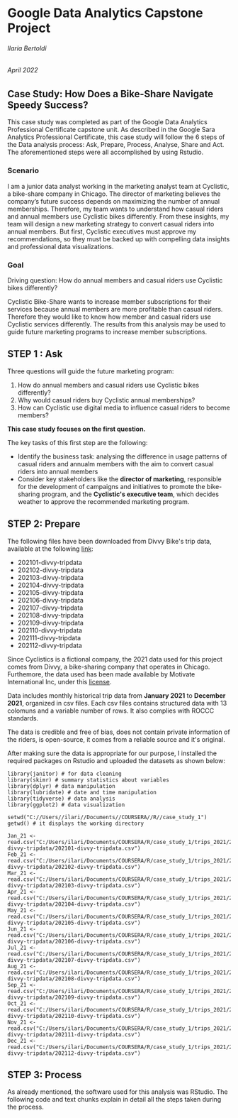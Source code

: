 # Google Data Analytics Capstone Project
###### Ilaria Bertoldi
###### April 2022

## Case Study: How Does a Bike-Share Navigate Speedy Success?

This case study was completed as part of the Google Data Analytics Professional Certificate capstone unit.
As described in the Google Sara Analytics Professional Certificate, this case study will follow the 6 steps of the Data analysis process: Ask, Prepare, Process, Analyse, Share and Act. 
The aforementioned steps were all accomplished by using Rstudio. 

### Scenario

I am a junior data analyst working in the marketing analyst team at Cyclistic, a bike-share company in Chicago. The director
of marketing believes the company’s future success depends on maximizing the number of annual memberships. Therefore,
my team wants to understand how casual riders and annual members use Cyclistic bikes differently. From these insights,
my team will design a new marketing strategy to convert casual riders into annual members. But first, Cyclistic executives
must approve my recommendations, so they must be backed up with compelling data insights and professional data
visualizations.

### Goal

Driving question: How do annual members and casual riders use Cyclistic bikes differently?

Cyclistic Bike-Share wants to increase member subscriptions for their services because annual members are more profitable than casual riders. Therefore they would like to know how member and casual riders use Cyclistic services differently. The results from this analysis may be used to guide future marketing programs to increase member subscriptions.

## STEP 1 : Ask

Three questions will guide the future marketing program:

1. How do annual members and casual riders use Cyclistic bikes differently?
2. Why would casual riders buy Cyclistic annual memberships?
3. How can Cyclistic use digital media to influence casual riders to become members?

**This case study focuses on the first question.** 

The key tasks of this first step are the following:
* Identify the business task: analysing the difference in  usage patterns of casual riders and annualm members with the aim to convert casual riders into annual members
* Consider key stakeholders like the **director of marketing**, responsible for the development of campaigns and initiatives to promote the bike-sharing program, and the **Cyclistic's executive team**, which decides weather to approve the recommended marketing program.

## STEP 2: Prepare

The following files have been downloaded from Divvy Bike's trip data, available at the following [link](https://divvy-tripdata.s3.amazonaws.com/index.html):

* 202101-divvy-tripdata
* 202102-divvy-tripdata
* 202103-divvy-tripdata
* 202104-divvy-tripdata
* 202105-divvy-tripdata
* 202106-divvy-tripdata
* 202107-divvy-tripdata
* 202108-divvy-tripdata
* 202109-divvy-tripdata
* 202110-divvy-tripdata
* 202111-divvy-tripdata
* 202112-divvy-tripdata

Since Cyclistics is a fictional company, the 2021 data used for this project comes from Divvy, a bike-sharing company that operates in Chicago. 
Furthemore, the data used has been made available by Motivate International Inc, under this [license](https://ride.divvybikes.com/data-license-agreement).

Data includes monthly historical trip data from **January 2021** to **December 2021**, organized in csv files. Each csv files contains structured data with 13 colomuns and a variable number of rows. It also complies with ROCCC standards.

The data is credible and free of bias, does not contain private information of the riders, is open-source, it comes from a reliable source and it's original.

After making sure the data is appropriate for our purpose, I installed the required packages on Rstudio and uploaded the datasets as shown below:

```
library(janitor) # for data cleaning
library(skimr) # summary statistics about variables
library(dplyr) # data manipulation 
library(lubridate) # date and time manipulation
library(tidyverse) # data analysis
library(ggplot2) # data visualization

setwd("C://Users//ilari//Documents//COURSERA//R//case_study_1")
getwd() # it displays the working directory

Jan_21 <- read.csv("C:/Users/ilari/Documents/COURSERA/R/case_study_1/trips_2021/202101-divvy-tripdata/202101-divvy-tripdata.csv")
Feb_21 <- read.csv("C:/Users/ilari/Documents/COURSERA/R/case_study_1/trips_2021/202102-divvy-tripdata/202102-divvy-tripdata.csv")
Mar_21 <- read.csv("C:/Users/ilari/Documents/COURSERA/R/case_study_1/trips_2021/202103-divvy-tripdata/202103-divvy-tripdata.csv")
Apr_21 <- read.csv("C:/Users/ilari/Documents/COURSERA/R/case_study_1/trips_2021/202104-divvy-tripdata/202104-divvy-tripdata.csv")
May_21 <- read.csv("C:/Users/ilari/Documents/COURSERA/R/case_study_1/trips_2021/202105-divvy-tripdata/202105-divvy-tripdata.csv")
Jun_21 <- read.csv("C:/Users/ilari/Documents/COURSERA/R/case_study_1/trips_2021/202106-divvy-tripdata/202106-divvy-tripdata.csv")
Jul_21 <- read.csv("C:/Users/ilari/Documents/COURSERA/R/case_study_1/trips_2021/202107-divvy-tripdata/202107-divvy-tripdata.csv")
Aug_21 <- read.csv("C:/Users/ilari/Documents/COURSERA/R/case_study_1/trips_2021/202108-divvy-tripdata/202108-divvy-tripdata.csv")
Sep_21 <- read.csv("C:/Users/ilari/Documents/COURSERA/R/case_study_1/trips_2021/202109-divvy-tripdata/202109-divvy-tripdata.csv")
Oct_21 <- read.csv("C:/Users/ilari/Documents/COURSERA/R/case_study_1/trips_2021/202110-divvy-tripdata/202110-divvy-tripdata.csv")
Nov_21 <- read.csv("C:/Users/ilari/Documents/COURSERA/R/case_study_1/trips_2021/202111-divvy-tripdata/202111-divvy-tripdata.csv")
Dec_21 <- read.csv("C:/Users/ilari/Documents/COURSERA/R/case_study_1/trips_2021/202112-divvy-tripdata/202112-divvy-tripdata.csv")
```


## STEP 3: Process

As already mentioned, the software used for this analysis was RStudio. The following code and text chunks explain in detail all the steps taken during the process.





